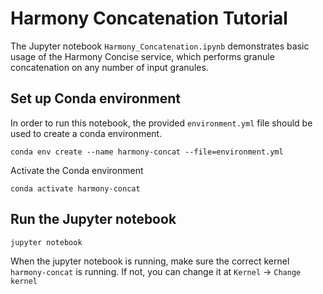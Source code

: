 # Harmony Concatenation Tutorial

The Jupyter notebook `Harmony_Concatenation.ipynb` demonstrates basic 
usage of the Harmony Concise service, which performs granule 
concatenation on any number of input granules. 

## Set up Conda environment

In order to run this notebook, the provided `environment.yml` file 
should be used to create a conda environment.

```shell script
conda env create --name harmony-concat --file=environment.yml
```

Activate the Conda environment

```shell script
conda activate harmony-concat
```

## Run the Jupyter notebook

```shell script
jupyter notebook
```

When the jupyter notebook is running, make sure the correct kernel 
`harmony-concat` is running. If not, you can change it at `Kernel` -> `Change kernel`

